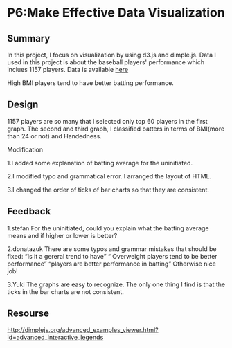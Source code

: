 # P6:Make Effective Data Visualization

## Summary
In this project, I focus on visualization by using d3.js and dimple.js.
Data I used in this project is about the baseball players' performance which inclues 1157 players.
Data is available [here](https://docs.google.com/document/d/1w7KhqotVi5eoKE3I_AZHbsxdr-NmcWsLTIiZrpxWx4w/pub?embedded=true)

High BMI players tend to have better batting performance.


## Design
1157 players are so many that I selected only top 60 players in the first graph.
The second and third graph, I classified batters in terms of BMI(more than 24 or not) and Handedness.

Modification

1.I added some explanation of batting average for the uninitiated.

2.I modified typo and grammatical error. I arranged the layout of HTML.

3.I changed the order of ticks of bar charts so that they are consistent.

## Feedback

1.stefan
For the uninitiated, could you explain what the batting average means and if higher or lower is better?

2.donatazuk
There are some typos and grammar mistakes that should be fixed:
“Is it a gereral trend to have”
“ Overweight players tend to be better performance”
“players are better performance in batting”
Otherwise nice job!

3.Yuki
The graphs are easy to recognize.
The only one thing I find is that the ticks in the bar charts are not consistent.

## Resourse
http://dimplejs.org/advanced_examples_viewer.html?id=advanced_interactive_legends